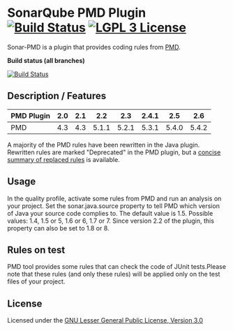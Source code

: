 # SonarQube PMD Plugin [![Build Status](https://api.travis-ci.org/jensgerdes/sonar-pmd.svg?branch=fix_travis_builds)](https://travis-ci.org/jensgerdes/sonar-pmd) [![LGPL 3 License](https://img.shields.io/badge/license-LGPLv3-green.svg)](https://github.com/jensgerdes/sonar-pmd/blob/master/LICENSE.md)
Sonar-PMD is a plugin that provides coding rules from [PMD](https://pmd.github.io/).

**Build status (all branches)**

[![Build Status](https://api.travis-ci.org/jensgerdes/sonar-pmd.svg)](https://travis-ci.org/SonarSource/sonar-java)

## Description / Features
PMD Plugin|2.0|2.1|2.2|2.3|2.4.1|2.5|2.6
-------|---|---|---|---|---|---|---
PMD|4.3|4.3|5.1.1|5.2.1|5.3.1|5.4.0|5.4.2

A majority of the PMD rules have been rewritten in the Java plugin. Rewritten rules are marked "Deprecated" in the PMD plugin, but a [concise summary of replaced rules](http://dist.sonarsource.com/reports/coverage/pmd.html) is available.

## Usage
In the quality profile, activate some rules from PMD and run an analysis on your project.
Set the sonar.java.source property to tell PMD which version of Java your source code complies to. The default value is 1.5. Possible values: 1.4, 1.5 or 5, 1.6 or 6, 1.7 or 7. Since version 2.2 of the plugin, this property can also be set to 1.8 or 8.

## Rules on test
PMD tool provides some rules that can check the code of JUnit tests.Please note that these rules (and only these rules) will be applied only on the test files of your project.

## License
Licensed under the [GNU Lesser General Public License, Version 3.0](https://github.com/jensgerdes/sonar-pmd/blob/master/LICENSE.md)
